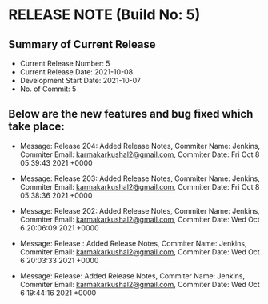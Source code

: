 # RELEASE NOTE (Build No: 5) #
## Summary of Current Release ##
* Current Release Number: 5
* Current Release Date: 2021-10-08
* Development Start Date: 2021-10-07
* No. of Commit: 5
## Below are the new features and bug fixed which take place:  ##
* Message: Release 204: Added Release Notes, Commiter Name: Jenkins, Commiter Email: karmakarkushal2@gmail.com, Commiter Date: Fri Oct 8 05:39:43 2021 +0000

 * Message: Release 203: Added Release Notes, Commiter Name: Jenkins, Commiter Email: karmakarkushal2@gmail.com, Commiter Date: Fri Oct 8 05:38:36 2021 +0000

 * Message: Release 202: Added Release Notes, Commiter Name: Jenkins, Commiter Email: karmakarkushal2@gmail.com, Commiter Date: Wed Oct 6 20:06:09 2021 +0000

 * Message: Release : Added Release Notes, Commiter Name: Jenkins, Commiter Email: karmakarkushal2@gmail.com, Commiter Date: Wed Oct 6 20:03:33 2021 +0000

 * Message: Release: Added Release Notes, Commiter Name: Jenkins, Commiter Email: karmakarkushal2@gmail.com, Commiter Date: Wed Oct 6 19:44:16 2021 +0000